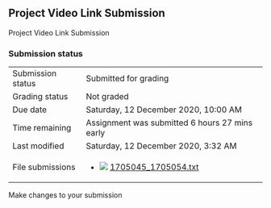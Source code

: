 <h2>Project Video Link Submission</h2>Project Video Link Submission<br />

<h3>Submission status</h3><table>
<tbody><tr>
<td>Submission status</td>
<td>Submitted for grading</td>
</tr>
<tr>
<td>Grading status</td>
<td>Not graded</td>
</tr>
<tr>
<td>Due date</td>
<td>Saturday, 12 December 2020, 10:00 AM</td>
</tr>
<tr>
<td>Time remaining</td>
<td>Assignment was submitted 6 hours 27 mins early</td>
</tr>
<tr>
<td>Last modified</td>
<td>Saturday, 12 December 2020, 3:32 AM</td>
</tr>
<tr>
<td>File submissions</td>
<td><ul><li><img src="..%5C..%5C..%5CJuly%202018%5CCSE103%5CNews%20forum%5CCSE103%201.1%5Cfile%5Ctext.png" /> <a href="file%5C1705045_1705054.txt">1705045_1705054.txt</a> 
</li></ul>

</td>
</tr>

</tbody>
</table>



Make changes to your submission



